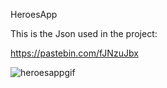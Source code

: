 HeroesApp

This is the Json used in the project:

https://pastebin.com/fJNzuJbx



![heroesappgif](https://user-images.githubusercontent.com/34707669/65158943-fd5a7400-da3b-11e9-8888-709f80a60237.gif)

